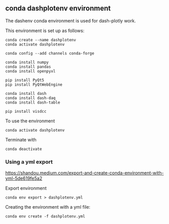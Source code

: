 ## conda dashplotenv environment

The dashenv conda environment is used for dash-plotly work.

This environment is set up as follows:

    conda create --name dashplotenv
    conda activate dashplotenv

    conda config --add channels conda-forge

    conda install numpy
    conda install pandas
    conda install openpyxl

    pip install PyQt5
    pip install PyQtWebEngine

    conda install dash
    conda install dash-daq
    conda install dash-table 

    pip install visdcc

To use the environment

    conda activate dashplotenv

Terminate with

    conda deactivate 

### Using a yml export

https://shandou.medium.com/export-and-create-conda-environment-with-yml-5de619fe5a2

Export environment

    conda env export > dashplotenv.yml

Creating the environment with a yml file:

    conda env create -f dashplotenv.yml
